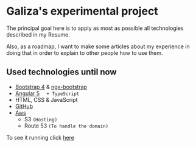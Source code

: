 # Galiza's experimental project

The principal goal here is to apply as most as possible all technologies described in my Resume.

Also, as a roadmap, I want to make some articles about my experience in doing that in order to explain to other people how to use them.

## Used technologies until now

- [Bootstrap 4](https://getbootstrap.com/) & [ngx-bootstrap](https://www.npmjs.com/package/ngx-bootstrap)
- [Angular 5](http://angular.io/) `  + TypeScript`
- HTML, CSS & JavaScript
- [GitHub](http://github.com)
- [Aws](http://aws.amazon.com)
    - S3 `(Hosting)`
    - Route 53 `(To handle the domain)`


To see it running click [here](http://lfdgaliza.com)